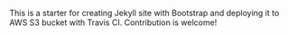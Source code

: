 This is a starter for creating Jekyll site with Bootstrap and deploying it to AWS S3 bucket with Travis CI. Contribution is welcome!